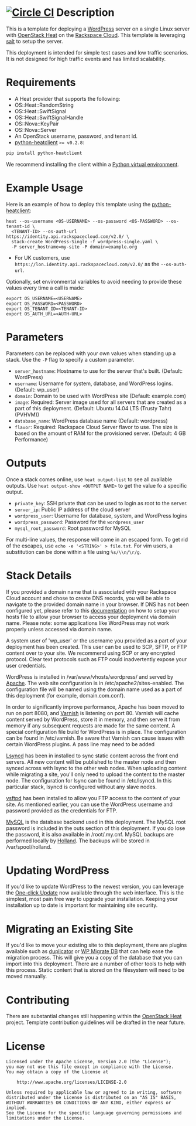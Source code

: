 [![Circle CI](https://circleci.com/gh/rackspace-orchestration-templates/wordpress-small/tree/master.png?style=shield)](https://circleci.com/gh/rackspace-orchestration-templates/wordpress-small/tree/master)
Description
===========

This is a template for deploying a [WordPress](http://wordpress.org/) server
on a single Linux server with [OpenStack
Heat](https://wiki.openstack.org/wiki/Heat) on the [Rackspace
Cloud](http://www.rackspace.com/cloud/). This template is leveraging
[salt](http://saltstack.com/) to setup the server.

This deployment is intended for simple test cases and low traffic scenarios. It is not designed for high traffic events and has limited scalability.

Requirements
============
* A Heat provider that supports the following:
* OS::Heat::RandomString
* OS::Heat::SwiftSignal
* OS::Heat::SwiftSignalHandle
* OS::Nova::KeyPair
* OS::Nova::Server
* An OpenStack username, password, and tenant id.
* [python-heatclient](https://github.com/openstack/python-heatclient)
`>= v0.2.8`:

```bash
pip install python-heatclient
```

We recommend installing the client within a [Python virtual
environment](http://www.virtualenv.org/).

Example Usage
=============
Here is an example of how to deploy this template using the
[python-heatclient](https://github.com/openstack/python-heatclient):

```
heat --os-username <OS-USERNAME> --os-password <OS-PASSWORD> --os-tenant-id \
  <TENANT-ID> --os-auth-url https://identity.api.rackspacecloud.com/v2.0/ \
  stack-create WordPress-Single -f wordpress-single.yaml \
  -P server_hostname=my-site -P domain=example.org
```

* For UK customers, use `https://lon.identity.api.rackspacecloud.com/v2.0/` as
the `--os-auth-url`.

Optionally, set environmental variables to avoid needing to provide these
values every time a call is made:

```
export OS_USERNAME=<USERNAME>
export OS_PASSWORD=<PASSWORD>
export OS_TENANT_ID=<TENANT-ID>
export OS_AUTH_URL=<AUTH-URL>
```

Parameters
==========
Parameters can be replaced with your own values when standing up a stack. Use
the `-P` flag to specify a custom parameter.

* `server_hostname`: Hostname to use for the server that's built. (Default:
  WordPress)
* `username`: Username for system, database, and WordPress logins. (Default:
  wp_user)
* `domain`: Domain to be used with WordPress site (Default: example.com)
* `image`: Required: Server image used for all servers that are created as a
  part of this deployment. (Default: Ubuntu 14.04 LTS (Trusty Tahr) (PVHVM))
* `database_name`: WordPress database name (Default: wordpress)
* `flavor`: Required: Rackspace Cloud Server flavor to use. The size is based
  on the amount of RAM for the provisioned server. (Default: 4 GB Performance)

Outputs
=======
Once a stack comes online, use `heat output-list` to see all available outputs.
Use `heat output-show <OUTPUT NAME>` to get the value fo a specific output.

* `private_key`: SSH private that can be used to login as root to the server.
* `server_ip`: Public IP address of the cloud server
* `wordpress_user`: Username for database, system, and WordPress logins
* `wordpress_password`: Password for the `wordpress_user`
* `mysql_root_password`: Root password for MySQL

For multi-line values, the response will come in an escaped form. To get rid of
the escapes, use `echo -e '<STRING>' > file.txt`. For vim users, a substitution
can be done within a file using `%s/\\n/\r/g`.

Stack Details
=============
If you provided a domain name that is associated with your Rackspace Cloud
account and chose to create DNS records, you will be able to navigate to the
provided domain name in your browser. If DNS has not been configured yet,
please refer to this
[documentation](http://www.rackspace.com/knowledge_center/article/how-do-i-modify-my-hosts-file)
on how to setup your hosts file to allow your browser to access your deployment
via domain name. Please note: some applications like WordPress may not work
properly unless accessed via domain name.

A system user of 'wp_user' or the username you provided as a part of your
deployment has been created. This user can be used to SCP, SFTP, or FTP
content over to your site. We recommend using SCP or any encrypted protocol.
Clear text protocols such as FTP could inadvertently expose your user
credentials.

WordPress is installed in /var/www/vhosts/wordpress/ and served by
[Apache](http://httpd.apache.org/). The web site configuration is in
/etc/apache2/sites-enabled. The configuration file will be named using the
domain name used as a part of this deployment (for example, domain.com.conf).

In order to significantly improve performance, Apache has been moved to run on
port 8080, and [Varnish](https://www.varnish-cache.org/) is listening on port
80. Varnish will cache content served by WordPress, store it in memory, and
then serve it from memory if any subsequent requests are made for the same
content. A special configuration file build for WordPress is in place.
The configuration can be found in /etc/varnish. Be aware that Varnish can
cause issues with certain WordPress plugins. A pass line may need to be added

[Lsyncd](https://code.google.com/p/lsyncd/) has been in installed to sync
static content across the front end servers. All new content will be published
to the master node and then synced across with lsync to the other web nodes.
When uploading content while migrating a site, you'll only need to upload the
content to the master node. The configuration for lsync can be found in
/etc/lsyncd. In this particular stack, lsyncd is configured without any slave
nodes.

[vsftpd](https://security.appspot.com/vsftpd.html) has been installed to allow
you FTP access to the content of your site. As mentioned earlier, you can use
the WordPress username and password provided as the credentials for FTP.

[MySQL](http://www.mysql.com/) is the database backend used in this deployment.
The MySQL root password is included in the outs section of this deployment.
If you do lose the password, it is also available in /root/.my.cnf. MySQL
backups are performed locally by [Holland](http://wiki.hollandbackup.org/). The
backups will be stored in /var/spool/holland.

Updating WordPress
==================
If you'd like to update WordPress to the newest version, you can leverage the
[One-click
Update](http://codex.wordpress.org/Updating_WordPress#One-click_Update) now
available through the web interface.  This is the simplest, most pain free way
to upgrade your installation.  Keeping your installation up to date is
important for maintaining site security.

Migrating an Existing Site
==========================
If you'd like to move your existing site to this deployment, there are plugins
available such as [duplicator](http://wordpress.org/plugins/duplicator/) or [WP
Migrate DB](http://wordpress.org/plugins/wp-migrate-db/) that can help ease the
migration process.  This will give you a copy of the database that you can
import into this deployment.  There are a number of other tools to help with
this process.  Static content that is stored on the filesystem will need to be
moved manually.

Contributing
============
There are substantial changes still happening within the [OpenStack
Heat](https://wiki.openstack.org/wiki/Heat) project. Template contribution
guidelines will be drafted in the near future.

License
=======
```
Licensed under the Apache License, Version 2.0 (the "License");
you may not use this file except in compliance with the License.
You may obtain a copy of the License at

    http://www.apache.org/licenses/LICENSE-2.0

Unless required by applicable law or agreed to in writing, software
distributed under the License is distributed on an "AS IS" BASIS,
WITHOUT WARRANTIES OR CONDITIONS OF ANY KIND, either express or implied.
See the License for the specific language governing permissions and
limitations under the License.
```

